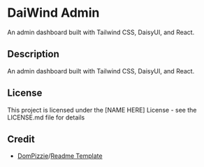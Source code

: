 # DaiWind Admin

An admin dashboard built with Tailwind CSS, DaisyUI, and React.

## Description

An admin dashboard built with Tailwind CSS, DaisyUI, and React.

<!-- ## Getting Started

### Dependencies

* Describe any prerequisites, libraries, OS version, etc., needed before installing the program.
* ex. Windows 10

### Installing

* How/where to download your program
* Any modifications needed to be made to files/folders

### Executing program

* How to run the program
* Step-by-step bullets

```bash
code blocks for commands
``` -->

<!-- ## Help

Any advice for common problems or issues?

```bash
command to run if program contains helper info
```

## Version History -->

## License

This project is licensed under the [NAME HERE] License - see the LICENSE.md file for details

## Credit

* [DomPizzie](https://gist.github.com/DomPizzie)/[Readme Template](https://gist.github.com/DomPizzie/7a5ff55ffa9081f2de27c315f5018afc)
